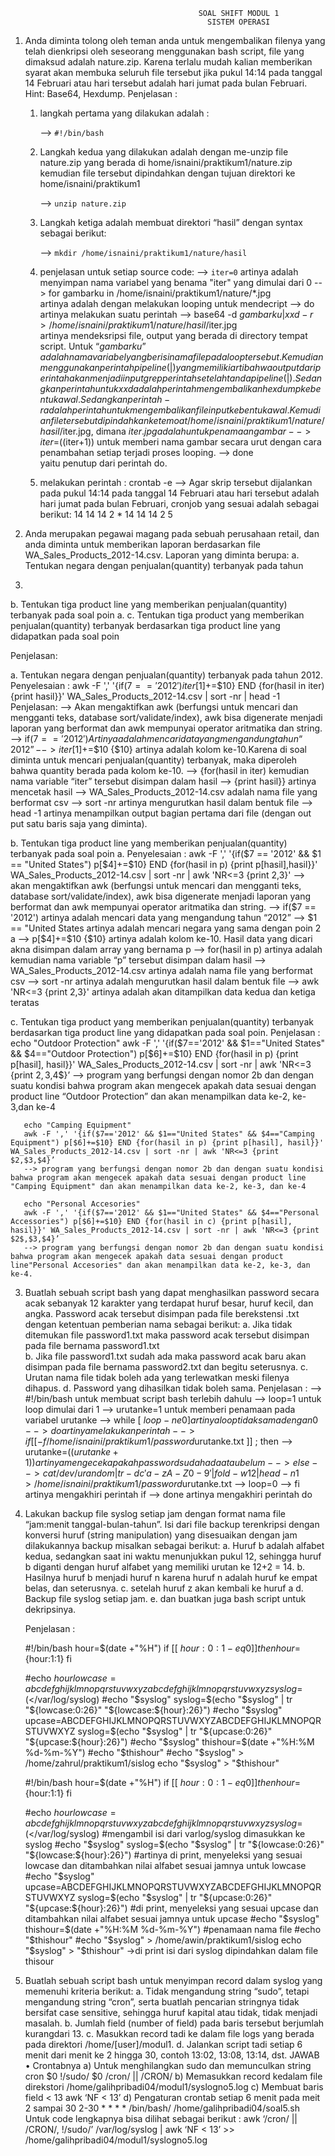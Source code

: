                                               SOAL SHIFT MODUL 1
                                                SISTEM OPERASI



1. Anda diminta tolong oleh teman anda untuk mengembalikan filenya yang telah dienkripsi oleh seseorang menggunakan bash script, file yang dimaksud adalah nature.zip. Karena terlalu mudah kalian memberikan syarat akan membuka seluruh file tersebut jika pukul 14:14 pada tanggal 14 Februari atau hari tersebut adalah hari jumat pada bulan Februari.
   Hint: Base64, Hexdump.
   Penjelasan :
   1) langkah pertama yang dilakukan adalah :
   
   
      --> ```#!/bin/bash```
   2) Langkah kedua yang dilakukan adalah dengan me-unzip file nature.zip yang berada di home/isnaini/praktikum1/nature.zip  kemudian file tersebut dipindahkan dengan tujuan direktori ke home/isnaini/praktikum1 
   
   
      -->  ```unzip nature.zip```
   3) Langkah ketiga adalah membuat direktori “hasil” dengan syntax sebagai berikut:
   
   
      -->  ```mkdir /home/isnaini/praktikum1/nature/hasil```
      
      
   3) penjelasan untuk setiap source code:
      --> ```iter=0``` 
          artinya adalah menyimpan nama variabel yang benama "iter" yang dimulai dari 0
      --> for gambarku in /home/isnaini/praktikum1/nature/*.jpg  
          artinya adalah dengan melakukan looping untuk mendecript
      --> do  
          artinya melakukan suatu perintah
      --> base64 -d $gambarku | xxd -r > /home/isnaini/praktikum1/nature/hasil/$iter.jpg 		
          artinya mendeksripsi file, output yang berada di directory tempat script. Untuk “$gambarku” adalah nama variabel yang berisi nama file pada loop tersebut. Kemudian menggunakan perintah pipeline ( | ) yang memiliki arti bahwa output dari perintah akan menjadi input grep perintah setelah tanda pipeline( | ).Sedangkan perintah untuk xxd adalah perintah mengembalikan hexdump ke bentuk awal. Sedangkan perintah -r adalah perintah untuk mengembalikan file input ke bentuk awal. 
          Kemudian file tersebut dipindahkan ke temoat /home/isnaini/praktikum1/nature/hasil/$iter.jpg, dimana $iter.jpg adalah untuk penamaan gambar
      --> iter=$((iter+1))
          untuk memberi nama gambar secara urut dengan cara penambahan setiap terjadi proses looping.
      --> done  
          yaitu penutup dari perintah do.

   4) melakukan perintah : crontab -e
      --> Agar skrip tersebut dijalankan pada pukul 14:14 pada tanggal 14 Februari atau hari tersebut adalah hari jumat pada bulan Februari, cronjob yang sesuai adalah sebagai berikut:
          14 14 14 2 * 
          14 14 14 2 5
     
2. Anda merupakan pegawai magang pada sebuah perusahaan retail, dan anda diminta
untuk memberikan laporan berdasarkan file WA_Sales_Products_2012-14.csv.
Laporan yang diminta berupa:
a. Tentukan negara dengan penjualan(quantity) terbanyak pada tahun
2012.
b. Tentukan tiga product line yang memberikan penjualan(quantity)
terbanyak pada soal poin a.
c. Tentukan tiga product yang memberikan penjualan(quantity)
terbanyak berdasarkan tiga product line yang didapatkan pada soal
poin 

Penjelasan:


a. Tentukan negara dengan penjualan(quantity) terbanyak pada tahun 2012.
   Penyelesaian :
   awk -F ',' '{if($7 == '2012') iter[$1]+=$10} END {for(hasil in iter) {print hasil}}' WA_Sales_Products_2012-14.csv | sort -nr | head -1
   Penjelasan:
   --> Akan mengaktifkan awk (berfungsi untuk mencari dan mengganti teks, database sort/validate/index), 
       awk bisa digenerate menjadi laporan yang berformat dan awk mempunyai operator aritmatika dan string.
   --> if($7 == '2012') 
       Artinya adalah mencari data yang mengandung tahun “2012”
   --> iter[$1]+=$10
       {$10} artinya adalah kolom ke-10.Karena di soal diminta untuk mencari penjualan(quantity) terbanyak, maka diperoleh bahwa quantity berada pada kolom ke-10. 
   --> {for(hasil in iter) 
       kemudian nama variable “iter” tersebut disimpan dalam hasil
   --> {print hasil}}
       artinya mencetak hasil
   --> WA_Sales_Products_2012-14.csv 
       adalah nama file yang berformat csv
   --> sort -nr
       artinya mengurutkan hasil dalam bentuk file 
   --> head -1
       artinya menampilkan output bagian pertama dari file (dengan out put satu baris saja yang diminta).
       
b. Tentukan tiga product line yang memberikan penjualan(quantity) terbanyak pada soal poin a.
   Penyelesaian :
   awk -F ',' '{if($7 == '2012' && $1 == "United States") p[$4]+=$10} END {for(hasil in p) {print p[hasil],hasil}}' WA_Sales_Products_2012-14.csv | sort -nr | awk 'NR<=3 {print $2,$3}'
   --> akan mengaktifkan awk (berfungsi untuk mencari dan mengganti teks, database sort/validate/index),
       awk bisa digenerate menjadi laporan yang berformat dan awk mempunyai operator aritmatika dan string.
   --> if($7 == '2012') 
       artinya adalah mencari data yang mengandung tahun “2012” 
   --> $1 == "United States 
       artinya adalah mencari negara yang sama dengan poin 2 a
   --> p[$4]+=$10 
       {$10} artinya adalah kolom ke-10. Hasil data yang dicari akna disimpan dalam array yang bernama p
   --> for(hasil in p)
       artinya adalah kemudian nama variable “p” tersebut disimpan dalam hasil
   --> WA_Sales_Products_2012-14.csv 
       artinya adalah nama file yang berformat csv
   --> sort -nr 
       artinya adalah mengurutkan hasil dalam bentuk file 
   --> awk 'NR<=3 {print $2,$3}' 
       artinya adalah akan ditampilkan data kedua dan ketiga teratas
    
c. Tentukan tiga product yang memberikan penjualan(quantity) terbanyak berdasarkan tiga product line yang didapatkan pada soal poin. 
   Penjelasan :
       echo "Outdoor Protection"
       awk -F ',' '{if($7=='2012' && $1=="United States" && $4=="Outdoor Protection") p[$6]+=$10} END {for(hasil in p) {print p[hasil], hasil}}' WA_Sales_Products_2012-14.csv | sort -nr | awk 'NR<=3 {print $2,3$,4$}’
       --> program yang berfungsi dengan nomor 2b dan dengan suatu kondisi bahwa program akan mengecek apakah data sesuai dengan product line “Outdoor Protection”  dan akan menampilkan data ke-2, ke-3,dan ke-4

       echo "Camping Equipment"
       awk -F ',' '{if($7=='2012' && $1=="United States" && $4=="Camping Equipment") p[$6]+=$10} END {for(hasil in p) {print p[hasil], hasil}}' WA_Sales_Products_2012-14.csv | sort -nr | awk 'NR<=3 {print $2,$3,$4}’
       --> program yang berfungsi dengan nomor 2b dan dengan suatu kondisi bahwa program akan mengecek apakah data sesuai dengan product line "Camping Equipment" dan akan menampilkan data ke-2, ke-3, dan ke-4

       echo "Personal Accesories"
       awk -F ',' '{if($7=='2012' && $1=="United States" && $4=="Personal Accessories") p[$6]+=$10} END {for(hasil in c) {print p[hasil], hasil}}' WA_Sales_Products_2012-14.csv | sort -nr | awk 'NR<=3 {print $2$,$3,$4}’
       --> program yang berfungsi dengan nomor 2b dan dengan suatu kondisi bahwa program akan mengecek apakah data sesuai dengan product line"Personal Accesories" dan akan menampilkan data ke-2, ke-3, dan ke-4.



 3. Buatlah sebuah script bash yang dapat menghasilkan password secara acak sebanyak 12 karakter yang terdapat huruf besar, huruf kecil, dan angka. Password acak tersebut disimpan pada file berekstensi .txt dengan ketentuan pemberian nama sebagai berikut:
    a. Jika tidak ditemukan file password1.txt maka password acak tersebut disimpan pada file bernama password1.txt  
    b. Jika file password1.txt sudah ada maka password acak baru akan disimpan pada file bernama password2.txt dan begitu seterusnya.
    c. Urutan nama file tidak boleh ada yang terlewatkan meski filenya dihapus.
    d. Password yang dihasilkan tidak boleh sama.
Penjelasan :
     --> #!/bin/bash
         untuk membuat script bash terlebih dahulu
     --> loop=1 
         untuk loop dimulai dari 1
     --> urutanke=1
         untuk memberi penamaan pada variabel urutanke
     --> while [ $loop -ne 0 ]
         artinya loop tidak sama dengan 0
     --> do
         artinya melakukan perintah
     --> if [[ -f /home/isnaini/praktikum1/password$urutanke.txt ]] ; then 
     --> urutanke=$((urutanke + 1))
         artinya mengecek apakah password sudah ada atau belum
     --> else
     --> cat /dev/urandom | tr -dc 'a-zA-Z0-9' | fold -w 12 | head -n 1 > /home/isnaini/praktikum1/password$urutanke.txt
     --> loop=0
     --> fi
         artinya mengakhiri perintah if
      --> done 
         artinya mengakhiri perintah do


4. Lakukan backup file syslog setiap jam dengan format nama file “jam:menit tanggal-bulan-tahun”. Isi dari file backup terenkripsi dengan konversi huruf (string manipulation) yang disesuaikan dengan jam dilakukannya backup misalkan sebagai berikut:
       a. Huruf b adalah alfabet kedua, sedangkan saat ini waktu menunjukkan pukul 12, sehingga huruf b diganti dengan huruf alfabet yang memiliki urutan ke 12+2 = 14.
       b. Hasilnya huruf b menjadi huruf n karena huruf n adalah huruf ke empat belas, dan seterusnya.
       c. setelah huruf z akan kembali ke huruf a
       d. Backup file syslog setiap jam.
       e. dan buatkan juga bash script untuk dekripsinya.
       
    Penjelasan :
    
    #!/bin/bash 
    hour=$(date +"%H")
    if [[ ${hour:0:1} -eq 0 ]]
    then
    hour=${hour:1:1}
    fi
    
    #echo $hour
    lowcase=abcdefghijklmnopqrstuvwxyzabcdefghijklmnopqrstuvwxyz
    syslog=$(</var/log/syslog)
    #echo "$syslog"
    syslog=$(echo "$syslog" | tr "${lowcase:0:26}" "${lowcase:${hour}:26}")
    #echo "$syslog"
    upcase=ABCDEFGHIJKLMNOPQRSTUVWXYZABCDEFGHIJKLMNOPQRSTUVWXYZ
    syslog=$(echo "$syslog" | tr "${upcase:0:26}" "${upcase:${hour}:26}")
    #echo "$syslog"
    thishour=$(date +"%H:%M %d-%m-%Y")
    #echo "$thishour"
    #echo "$syslog" > /home/zahrul/praktikum1/sislog
    echo "$syslog" > "$thishour"
    
    #!/bin/bash
    hour=$(date +"%H")
    if [[ ${hour:0:1} -eq 0 ]]
    then
    hour=${hour:1:1}
    fi
    
    #echo $hour
    lowcase=abcdefghijklmnopqrstuvwxyzabcdefghijklmnopqrstuvwxyz
    syslog=$(</var/log/syslog) #mengambil isi dari varlog/syslog dimasukkan ke syslog
    #echo "$syslog"
    syslog=$(echo "$syslog" | tr "${lowcase:0:26}" "${lowcase:${hour}:26}") #artinya di 	print, menyeleksi yang sesuai lowcase dan ditambahkan nilai alfabet sesuai jamnya untuk 	lowcase
    #echo "$syslog"
    upcase=ABCDEFGHIJKLMNOPQRSTUVWXYZABCDEFGHIJKLMNOPQRSTUVWXYZ
    syslog=$(echo "$syslog" | tr "${upcase:0:26}" "${upcase:${hour}:26}")
    #di print, menyeleksi yang sesuai upcase dan ditambahkan nilai alfabet sesuai jamnya untuk 	upcase
    #echo "$syslog"
    thishour=$(date +"%H:%M %d-%m-%Y") #penamaan nama file
    #echo "$thishour" 
    #echo "$syslog" > /home/awin/praktikum1/sislog
    echo "$syslog" > "$thishour" →di print isi dari syslog dipindahkan dalam  file thisour
   
5. Buatlah sebuah script bash untuk menyimpan record dalam syslog yang memenuhi kriteria berikut:
   a. Tidak mengandung string “sudo”, tetapi mengandung string “cron”, serta buatlah pencarian stringnya tidak bersifat case sensitive, sehingga huruf kapital atau tidak, tidak menjadi masalah.
   b. Jumlah field (number of field) pada baris tersebut berjumlah kurangdari 13.
   c. Masukkan record tadi ke dalam file logs yang berada pada direktori
      /home/[user]/modul1.
   d. Jalankan script tadi setiap 6 menit dari menit ke 2 hingga 30, contoh
      13:02, 13:08, 13:14, dst. 
  JAWAB
   •	Crontabnya
      a)	Untuk menghilangkan sudo dan memunculkan string cron
          $0 !/sudo/
          $0 /cron/ || /CRON/
      b)	Memasukkan record kedalam file direkstori
          /home/galihpribadi04/modul1/syslogno5.log
      c)	Membuat baris field < 13 awk ‘NF < 13’
      d)	Pengaturan crontab setiap 6 menit pada meit 2 sampai 30
          2-30 * * * * /bin/bash/ /home/galihpribadi04/soal5.sh
          Untuk code lengkapnya bisa dilihat sebagai berikut :
          awk ‘/cron/ || /CRON/, !/sudo/’ /var/log/syslog | awk ‘NF < 13’ >> /home/galihpribadi04/modul1/syslogno5.log


       

       
       
   



